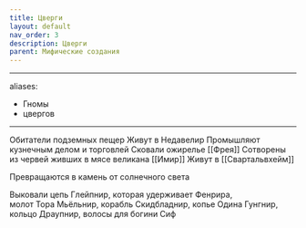 ```yaml
---
title: Цверги
layout: default
nav_order: 3
description: Цверги
parent: Мифические создания
---
```


---
aliases:
  - Гномы
  - цвергов
---
Обитатели подземных пещер
Живут в Недавелир
Промышляют кузнечным делом и торговлей
Сковали ожирелье [[Фрея]]
Сотворены из червей живших в мясе великана [[Имир]]
Живут в [[Свартальвхейм]]

Превращаются в камень от солнечного света

Выковали цепь Глейпнир, которая удерживает Фенрира, 
молот Тора Мьёльнир, 
корабль Скидбладнир, 
копье Одина Гунгнир, 
кольцо Драупнир, 
волосы для богини Сиф

